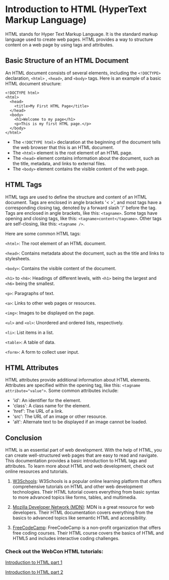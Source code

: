 # Introduction to HTML (HyperText Markup Language)

HTML stands for Hyper Text Markup Language. It is the standard markup language used to create web pages. HTML provides a way to structure content on a web page by using tags and attributes.

## Basic Structure of an HTML Document

An HTML document consists of several elements, including the ```<!DOCTYPE>``` declaration, ```<html>``` , ```<head>```, and ```<body>``` tags. Here is an example of a basic HTML document structure:

```
<!DOCTYPE html>
<html>
  <head>
    <title>My First HTML Page</title>
  </head>
  <body>
    <h1>Welcome to my page</h1>
    <p>This is my first HTML page.</p>
  </body>
</html>
```

* The ```<!DOCTYPE html>``` declaration at the beginning of the document tells the web browser that this is an HTML document.
* The ```<html>``` element is the root element of an HTML page.
* The ```<head>``` element contains information about the document, such as the title, metadata, and links to external files.
* The ```<body>``` element contains the visible content of the web page.

## HTML Tags

HTML tags are used to define the structure and content of an HTML document. Tags are enclosed in angle brackets '< >', and most tags have a corresponding closing tag, denoted by a forward slash '/' before the tag. Tags are enclosed in angle brackets, like this: ```<tagname>```. Some tags have opening and closing tags, like this: ```<tagname>content</tagname>```. Other tags are self-closing, like this: ```<tagname />```.

Here are some common HTML tags:

```<html>```: The root element of an HTML document.

```<head>```: Contains metadata about the document, such as the title and links to stylesheets.

```<body>```: Contains the visible content of the document.

```<h1>``` to ```<h6>```: Headings of different levels, with ```<h1>``` being the largest and ```<h6>``` being the smallest.

```<p>```: Paragraphs of text.

```<a>```: Links to other web pages or resources.

```<img>```: Images to be displayed on the page.

```<ul>``` and ```<ol>```: Unordered and ordered lists, respectively.

```<li>```: List items in a list.

```<table>```: A table of data.

```<form>```: A form to collect user input.

## HTML Attributes

HTML attributes provide additional information about HTML elements. Attributes are specified within the opening tag, like this: ```<tagname attribute="value">```. Some common attributes include:

* 'id': An identifier for the element.
* 'class': A class name for the element.
* 'href': The URL of a link.
* 'src': The URL of an image or other resource.
* 'alt': Alternate text to be displayed if an image cannot be loaded.

## Conclusion

HTML is an essential part of web development. With the help of HTML, you can create well-structured web pages that are easy to read and navigate. This documentation provides a basic introduction to HTML tags and attributes. To learn more about HTML and web development, check out online resources and tutorials.

1. [W3Schools](https://www.w3schools.com/html/default.asp): W3Schools is a popular online learning platform that offers comprehensive tutorials on HTML and other web development technologies. Their HTML tutorial covers everything from basic syntax to more advanced topics like forms, tables, and multimedia.

2. [Mozilla Developer Network (MDN)](https://developer.mozilla.org/en-US/docs/Web/HTML): MDN is a great resource for web developers. Their HTML documentation covers everything from the basics to advanced topics like semantic HTML and accessibility.

3. [FreeCodeCamp](https://www.freecodecamp.org/learn/responsive-web-design/basic-html-and-html5/): FreeCodeCamp is a non-profit organization that offers free coding courses. Their HTML course covers the basics of HTML and HTML5 and includes interactive coding challenges.

### Check out the WebCon HTML tutorials:  

[Introduction to HTML part 1](https://www.youtube.com/watch?v=6rFn6hnvmbQ&t=1s)

[Introduction to HTML part 2](https://www.youtube.com/watch?v=D6KH9wKRRSY)
